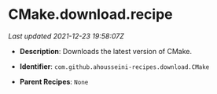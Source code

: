 # CMake.download.recipe

_Last updated 2021-12-23 19:58:07Z_

- **Description**: Downloads the latest version of CMake.

- **Identifier**: `com.github.ahousseini-recipes.download.CMake`

- **Parent Recipes**: `None`